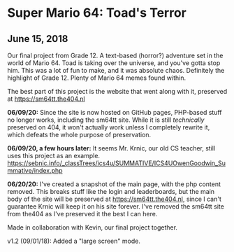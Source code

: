 # Super Mario 64: Toad's Terror

## June 15, 2018

Our final project from Grade 12. A text-based (horror?) adventure set in the world of Mario 64. Toad is taking over the universe, and you've gotta stop him.
This was a lot of fun to make, and it was absolute chaos. Definitely the highlight of Grade 12. Plenty of Mario 64 memes found within.

The best part of this project is the website that went along with it, preserved at https://sm64tt.the404.nl

**06/09/20:** Since the site is now hosted on GitHub pages, PHP-based stuff no longer works, including the sm64tt site. While it is still *technically* preserved on 404, it won't actually work unless I completely rewrite it, which defeats the whole purpose of preservation.

**06/09/20, a few hours later:** It seems Mr. Krnic, our old CS teacher, still uses this project as an example. https://sebnic.info/_classTrees/ics4u/SUMMATIVE/ICS4UOwenGoodwin_Summative/index.php

**06/20/20:** I've created a snapshot of the main page, with the php content removed. This breaks stuff like the login and leaderboards, but the main body of the site will be preserved at https://sm64tt.the404.nl, since I can't guarantee Krnic will keep it on his site forever. I've removed the sm64tt site from the404 as I've preserved it the best I can here.


Made in collaboration with Kevin, our final project together.

v1.2 (09/01/18): Added a "large screen" mode.
